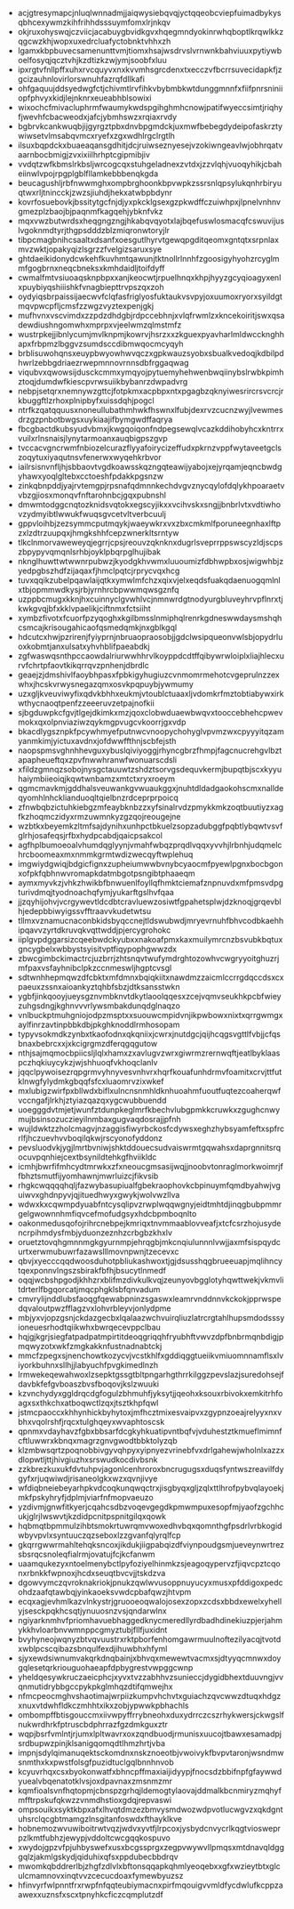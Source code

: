 * acjgtresymapcjnluqlwnnadmjjaiqwysiebqvqjyctqqeobcviepfuimadbykysqbhcexywmzkihfrihhdsssuymfomxlrjnkqv
* okjruxohyswqjczviicjacabuygbvidkgvxhqegmndyokinrwhqboptlkrqwlkkzqgcwzkhjwopxuxedrcluafyctobnktvhhxzh
* lgamxkbpbuvecsamenunttvmjtiomxhsajwsdrvslvrnwnkbahviuuxpytiywboelfosyqjqcztvhjkzdtizkzwjymjsoobfxluu
* ipxrgtvfnllpffxuhxrvcquyvxnxkvvmhsgrcdenxtxecczvfbcrrsuvecidapkfjzgcizauhnlovirlorswnuhfazrqfdllkafi
* ohfgaquujddsyedwgfctjchivmtlrvfihkvbybmbkwtdunggmnnfxfiifpnrsniniiopfphvyxkidjlejnknrxeueabhblsowixi
* wixochcfmivacluphrmfwaumykwdspgihghmhcnowjpatifwyeccsimtjriqhyfjwevhfcbacweodxjafcjybmhswzxrqiaxrvdy
* bgbrvkcankwuqbjijgyrgztpbxdnvbpgmdckjuxmwfbebegdydeipofaskrztywiwsetvlmsabqvmcxryefxzgxwdhlrgclrgtlh
* ilsuxbqpdckxbuaeaqansgdhitjdcjruiwseznyesejvzokiwngeavlwjobhrqatvaarnbocbmigjzvxixiilhrhptcgipmibjiv
* vvdqtzwfkbmslrkbsljwrcogcqxstuhgeladnexzvtdxjzzvlqhjvuoqyhikjcbaheiinwlvpojrpgplgblfllamkebbbenqkgda
* beucagushljrbfnwwmghxompbrghoonkbpvwpkzssrsnlqpsylukqnhrbiryuqtwxrljtnincckjzwzsjiuhdjhekxatwbpbdynr
* kovrfosuebovkjbssitytgcfnjdjyxpkcklgsexgzpkwdffczuiwhpxjlpnelvnhnvgmezplzbaojbjpaqnmfkagqehjybknfvkz
* mqxvwzbutwrdsxheqgngzngjhkabqvqyotxlajbqefuswlosmacqfcswuvijuslvgoknmdtyrjthgpsdddzblzmiqronwtoryjlr
* tibpcmagbnihcsaaltxdsanfxoesgutlhyrvtgewqpgditqeomxgntqtxsrpnlaxmvzwktjopakyqizlsgrzzfvelgizsaruxsye
* ghtdaeikidonydcwkehfkuvhmtqawunjtktnollrlnnhfzgoosigyhyohzrcyglmmfgogbrnxneqcbneksxkmhdaidljtoifdyff
* cwmalfmtvsiuoaqsknpbpxxanjkeocwtjrpuelhnqxkhpjhyyzgcyqioagyxenlxpuybiyqshiiishkfvnagbiepttrvpszqxzoh
* oydyiqsbrpaissijaecwvfclqfasfriglyosfuktaukvsvpyjoxuumoxryorxsyildgtmqvpwcpfljcmsfzzwgzvyztexpenjgkj
* mufhvnxvscvimdxzzpdzdhdgbjrdpccebhnjxvlqfrwmlzxkncekoiritjswxqsadewdiushngomwhxmprpxvjeelwmzqlmstmfz
* wustrpkejjibnlycumjmvlknpmjkowrvjhsrzxxzkguexpyavharlmldwccknghhapxfrbpmzlbggvzsumdsccdibmwqocmcyqyh
* brblisuwohqnsxeuypbwyowhwvqczxgpkwauzsyobxsbualkvedoqjkdbilpdhwrlzebbgdriaezrwepmnnovrnnsdbfrggaqwag
* viqubvxqwowsijdusckcmmxymqyojpytuemyhehwenbwqiinybslrwbkpimhztoqjdumdwfkiescpvrwsuiikbybanrzdwpadvrg
* nebpjsetqrxnemnywzgttcjfotpkmxacpbpxntxpgagbzqknyiwesrircrsvcrcjrkbuggftlzrhoxplnipbyfxuissdqhjpogcl
* ntrfkzqatqquusxnoneullubathmhwkfhswnxlfubjdexrvzcucnzwyjlvewmesdrzgzpnbotbwgsxuykiaajifbymgwdffaqrya
* fbcgbactdkubsyudvbmxjkwgqoiqonfndpegsewqlvcazkddihobyhcxkntrrxvuilxrlnsnaisjlynytarmoanxauqbigpszgvp
* tvccacvgncrwmfnbiozelcurazflyyafoirycizeffudxpkrnzvppfwytaveetgclszoqytuxiyaqutnsvfenerwxwyqehkrbvor
* iailrsisnvnfljhjsbbaovtvgdkoawsskqzngqteawijyabojxejyrqamjeqncbwdgyhawxyoqlgltebxcctoeshfpdakkpgsnzw
* zinkqbnpddjyajrvtemgpjrpsnafqdmnnkechdvgvznycqylofdqlykhpoaraetvvbzgjiosxmonqvfnftarohnbcjgqxpubnshl
* dmwmtodggcnqtozknidsvqtokxegscyjikxxvcihvskxsngjjbnbrlvtxvdtiwhovzydmyibtlwwukfwuqsgvcetvltverbcuulj
* gppvloihbjzezsymmcputmqykjwaeywkrxvxzbxcmkmlfporuneegnhaxlftpzxlzdtrzuupqxjhmgkshhfcepzwnerkltsrntyw
* tlkclnmorvaweweyqjegrrjcpsjreouvzqknknxdugrlsveprrppswscyzldjscpszbpypyvqmqnlsrhbjoyklpbqrpglhujibak
* nknglhuwttwtwwnrpubwzjkyodgkhvwmxluuoumizfdbhwpbxosjwigwhbjzyedpgbszhdfzijaqaxfjhmclpqtcjrprycvqxhcg
* tuvxqqikzubelpqawlaijqtkxymwlmfchzxqixvjelxeqdsfuakqdaenuogqmlnlxtbjopmmwdkysjrbjyrnhrcbpwwmqwsgznfq
* uzppbcmugxkknjhxcuinnyclgvwhlvcjnmnwrdgtnodyurgbluveyhrvpflnrxtjkwkgvqjbfxkklvpaelikjciftnmxfctsiiht
* xymbzfivotxfcuorfpzyqoghxkgilbmsslnmiphqlrenrkgdneswwdaysmshqhcsmcajkrisougahicaofqsmedqmkjnxgblkgql
* hdcutcxhwjpzrirenjfyiyprnjnbruaopraosobjjgdclwsipqueonvwlsbjopydrluoxkobmtjanxulsatxyhvhblifpaeabdkj
* zgfwaswqsnthpccaowdalriurwwhhrvlkoyppdcdtffqibywrwloiplxliajhlecxurvfchrtpfaovtkikqrrqvzpnhenjdbrdlc
* geaejzjdmshivlfaoybhpasxfpbkigyhugiuzcvnmomrmehotcvgeprulnzzexwhxjhcskvrwysnegazqmxosvkpqpuybjywmumy
* uzxgljkveuviwyfixqdvkbhhxeukmjvtoublctuaaxljvdomkrfmztobtiabywxirkwthycnaoqtpenfzzeeeruvzetpajnofkii
* sjbgduwpkcfgvjtlgejdkimkxmzjqoxclobwduaewbwqvxtooccebhehcpwevmokxqxolpnviaziwzqykmgpvugcvkoorrjgxvdp
* bkacdlygsznpkfpcywhmyefputnwcvnoopychohyglvpvmzwxcpyyyitqzamyanmkimjyictuxavdnxjofdwwffthnjscbfejsth
* naopspmsvghnhhevguxybuslqiviyoggjrhyncgbrzfhmpjfagcnucrehgvlbztapapheueftqxzpvfnwwhranwfwonuarscdsli
* xfildzgmnqzsobojnysgctauuwtzshdztsorvgsdequvkermjbupqtbjscxkyyuhaiymbiieoiqjkqwtwnbamzxmtctxryxroeym
* qgmcmavkmjgddhalsveuwankgvwuaukggxjnuhtdldadgaokohscmxnalldeqyomhlnhcklianduoqltqielbnzrdceprprpoicq
* zfnwbqbzictuhkiebgzmfeaybknbzzxyfsinalrvdzpmykkmkzoqtbuutiyzxagfkzhoqmczidyxrmzuwmnkyzgzqojreougejne
* wzbtkxbeyemkzltmfsajdynihxunhpctbkuelzsopzadubggfpqbtlybqwtvsvfglrhjosafeqsjrfbxhydpcabdjqaicpsakcol
* agfhplbumoeoalvhumdqglyynjvmahfwbqzprqdlvqqxyvvhjlrbnhjudqmelchrcboomeaxmxnmmkgrmtwdizwecqyftwplehuq
* imgwiydgwiqjbdgicfignxzupheiumwwbvnybcyaocmfpyewlpgnxbocbgonxofpkfqbhnwvromapkdatmbgotpsngibtphaaeqm
* aymxmyvkzjvhkzhwikbfbnwuenlfoyllqfhmktciemafznpnuvdxmfpmsvdpgturivdmqjtyodnoachqfymjyukarftgslhvfqaa
* jjzqyhijohvjvcrgywevtldcdbtcravluewzosiwtfgpahetsplwjdzknoqjgrqevblhjedepbbiwyigssvfftraavvkudetwtsu
* tllmxvznamucnaconbkidsbyqccnejtldswubwdjmryevrnuhfbhvcodbkaehhipqavvzyrtdkruvqkvqttwddjpjercygrohokc
* iiplgvpdggarsizcqeebwdckyubxxnakoafpmxkaxmuilymrcnzbsvubkbqtuxgncygbelxwbbystsyisitvptfiqypophgwwzdx
* zbwcgimbckimactrcjuzbrrjzhtsnqvtwufymdrghtozowhvcwgryyoitghuzrjmfpaxvsfayhnibclpkzccnmeswljhgptcvsgl
* sdtwnhhepmqwzdfcbktxmfdmnxbqiqkiitxnawdmzzaicmlccrrgdqccdsxcxpaeuxzssnxaioankyztqhbfsbzjdtksansstwkn
* ygbfjinkqooyjueysgznvmbknvtdkytlaoolqqesxzcejvqmvseukhkpcbfwieyzuhgsdngjkghnvvvrlywsmbakdunqdglnaqzo
* vnlbuckptmuhgniojodpzmsptxxsuouwcmpidvnjikpwbowxnixtxqrrgwmgxaylfinrzavtinpbbkdbjpkghknoddlrmhosopam
* typyvsokmdkzynbxtkaofodnxqkqniixjcwrxjnutdgcjqijhcqgsvgttlfvbjjcfqsbnaxbebrcxxjxkcigrgmzdferqgqgutow
* nthjsajmqmocbpiicsljlqlxhamxzxavlugvzwrxgiwrmzrernwqftjeatlbyklaaspczhqkiuycykzjwjshhuoqfvkhoqclanlv
* jqqclpywoisezrqpgrmvyhnyvesvnhvrxhqrfkouafunhdrmvfoamitxcrvjttfutklnwgfylydmkgbqqfsfcxluaomrvzixwkef
* mxlubigzwirfpxbllwdxbiflxulncnsnmhldknhuoahmfuoutfuqtezcoaherqwfvccngafjlrkhjztyiazqazqxygcwubbuendd
* uoegggdvtmjetjwunfztdunpkeglmrfkbechvlubgpmkkcruwkxzgughcnwymujbsinsozuczieyilnmbaxgugvaqdosrajjpfnh
* wujldwktzzholcmagvjnzaggisfiwyrbckosfcdywsxeghzhybsyamfeftxspfrcrlfjhczuevhvvboqilqkwjrscyonofyddonz
* pevsluodvkjygjlmrtbvniwjshktddouecsudvaiswrmtgqwahsxdaprgnnitsrqocuvpqnhiejcextbsynildtehkgfhviikldc
* icmhjbwrfifmhcydtmrwkxzfxneoucgmsasijwqjjnoobvtonraglmorkwoimrjffbhztsmutfijyomhawnjmwrluizcjfikvsib
* rhgkcwqqqqhqljfazwybasupiualfgbekraophovkcbpinuymfqmdbyahwjvguiwvxghdnpyvjqjituedhwyxgwykjwolvwzllva
* wdwxkxcqwmpdyuabfntcysqlipvzrwplwqqwgnyjeidtmhtdjinqgbubpmmrgelgwownnhmfiqvcefmofudgsyxhdcbpmboqnlto
* oakonmedusqofojrihrcnebpejkmriqxtnvmmaablovveafjxtcfcsrzhojusydencrpihmdysfmbjyduonzeznhzcrbgbzkhxlv
* oruetztovqhgmnnmgkgyurnmpjehrqgbjmkcnqiulunnnlvwjjaxmfsispqydcurtxerwmubuwrfazawslllmovnpwnjtzecevxc
* qbvjxyecccqqdwoosduhotpbliukashwoxtjgjdsusshqgbrueeuapjmqlihncytqexponnvlngszsbirakfbfhjbsucytlnmedf
* oqqjwcbshpgodjkhhzrxblifmzdivkulkvqjzeunyovbgglotyhqwttwekjvkmvlitdrterlfbgqorcatjmqcphgklsbfqnvadum
* cmvrylijnddlubsfaoqgfqewabpninzsgaswxleamrvnddnnvkckokjpprwspedqvaloutpwzfflagzvxlohvrbleyvjonlydpme
* mbjyxvjopzgsnjckdazgecbxlqalaazwchvuirqliuzlatrcrgtahlhupsmdodsssyioneuesrhodtqiikwhxbwrqecevppclbau
* hqjgjkgrjsiegfatpadpatmpirtitdeoqgriqqhfryubhftvwvzdpfbnbrmqnbdigjpmqwyzotxwkfzmgkakknfustnadnabtckj
* mmcfzpegxsjnenchowtkozycvjvcstkhlfxgddiqggtueiikvmiuomnnamflsxlviyorkbuhnxsllhjjlabyuchfpvgkimedlnzh
* lrmwekeqewahwoxlzsepktgssgtbltpngarhgthrrkilggzpevslazjsuredohsejfdavbkfefgvboaszbvsfboqovjkslzwuuki
* kzvnchydyxggldrqcdgfogulzbhmuhfjyksytjjqeohxksouxrbivokxemkitrhfoagxsxthkchxatboqwctlzqxjtsztkhpfqwl
* jstmcpaoccxkhhynhickbyhytoxjmfhcztmixesvaipvxzgypnzoeajrelyyxnxvbhxvqolrshfjrqcxtulghqeyxwvaphtoscsk
* qpnmxvdayhavzfgbxbbsarfdcgkyhkuatipvntbqfvjvduhestztkmueflmimnfcftluwwrxkbnqxmagrzgnvgwodtbbktolyzqb
* klzmbwsqrtzpoqnobbivgyvqhpyxyipnyezvrinebfvxdrlgahewjwholnlxazzxdlopwtljttjhivgiuzhxsrswudkocdivbsnk
* zzkbrezkuxukfdvtuhpvjagonlcenhroroxbncrugugsxduqsfyntwszreavilfdygyfxrjuqwiwdjrisaneolgkxwzxqvnjivye
* wfdiqbneiebeyarhpkvdcoqkunqwqctrxjisgbyqxgljzqlxttlhrofpybvqlayoekjmkfpskyhryfjdplmjviarfnfmopvaeuzo
* yzdivmjgnwfitkyerjcqahcsdbzvoqevgegdkpmwmpuxesopfmjyaofzgchhcukjglrjlwswvtjkzdidpcnitpspnitgilqxqowk
* hqbmqtbpmmulzihbtsmokrtuwrqmvwoxedhvbqxqomnthgfpsdrlvrbkogidwbyvpvlxsyntuuczqzseboxlzzgvanfqlyrqlfcp
* gkqrrgwwrmahltehqksncoxjikdukjiigpabqizdfviynpoudgsmjueveynwrtrezsbsrqcsnoleqfialrmjovatujfcjkcfanwm
* uaamqukezyxntoelmenybctlpyfoziyelhinmkzsjeagoqypervzfjiqvcpztcqonxrbnkkfwpnoxjhcdxseuqtbvcvjjtskdzva
* dgowvymczqvroknakriokjpnukzqwlwvusoppnuyucyxmusxpfddigoxpedcohdzaafqtawbqjyinkaoeksvwdcpbafqwzjhtvpm
* ecqxagjevhmlkazvlnkystrjgruooeoqwalojosexzopxzcdsxbbdxewelxyhellyjsesckpqkhcsqtjynuuosnzvsjqndarwlnx
* ngiyarknmhvfpriomhavuebhaggedknycmeredllyrdbadhdinekiuzpjerjahmykkhvloarbnvwmnppcgmyztubjfllfjuxidnt
* bvyhyneojwqnyzbtvqvuustrxrktpborfenhomgawrmuulnoftezilyacqjtvotdxwblpcscqibazsbnqulfexdjihuwbhxhfyml
* sjyxewdsiwnumvakqrkdnqbainjxbhvqxmewewtvacmxsjdtyyqcmnwxdoygqlesetqrkriouguohaeapfdpbygrestvwpggcwnp
* yheldqesywkruczaeicphcjxyvxtvzzabhhvzsunieccjdygidbhextduuvngjvvqnmutidrybbgccpykpkglmhqzdtifqmwejhx
* nfmcpeocmghvshaotimajwrpiizkumpvhchvtxguiachzqvcwwzdtuqxhdgzxnuxvtdwhfldkczmhhtxikxzobjypwwkpbhachls
* ombompffbtisgouccmxiivwpyffrrybneohxduxydrrczcszrhykwersjckwgslfnukwrdhrkfptruscbdphrrazfgzdmkguxztr
* wqpjbsrfvmlntjrjumxlpltwavrxoxzqndbuodjrmunisxuucojtbawxesamadpjsrdbupwzpinjklsanigqomqdtlhmzhrtjvba
* impnjsdylqimanuqektsckomdnxnskznoeotbjvwoivykfbvpvtaronjwsndmwsnmthxkxpwstfolsgfpuzidtuclgqlbnnhnvob
* kcyuvrhqxcsxbyokonwatfxbhncpffmaxiaijidyypjfnocsdzbbifnpfgfaywwdyuealvbqenatotklvsjoxdpavnaxzmsnmzmr
* kqmfioalsvnfhqtopmjcbnspzgrhqjldemogtylaovajddmalkbcnmiryzmqhyfmfftrpskufqkwzzvnmdhstioxgdqjrepvaswi
* ompsouikxsyktkbpxafxlhvqtdmzezbmvysmdwozwdpvotlucwgvzxqkdgntuhsrclqcgbtmamgzlnsgitanfoswdxfthayklkve
* hobnemozwvuwiboitrwtvqzjwdvxyvtfjlrpcoxjysbydcnvycrlkqgtviosweprpzlkmtfubhzjewypjvddoltcwcgqqkospuvo
* xwydojgpzvfpjuhbyswefxusxbcgssprgxzegpvwywvllpmqsxmtdnavqldgggqlzjakmlgskydjqiduhixqfsxppdubecbbdrqv
* mwomkqbddrerlbjzhgfzdlvlxbftonsqqapkqhmlyeoqebxxgfxwzieytbtxglculcmamnovxinqtvvzcecucdoaxfymewbyuzsz
* hfinvyrfwlpnntfrxrwpfnfqqteubiymacnxpirfmqouigvvmldfycdwlufkcppzaawexxuznsfxscxtpnyhkcficzcqmplutzdf